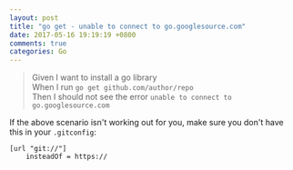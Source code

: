 ```yaml
---
layout: post
title: "go get - unable to connect to go.googlesource.com"
date: 2017-05-16 19:19:19 +0800
comments: true
categories: Go
---
```


> Given I want to install a go library  
> When I run `go get github.com/author/repo`  
> Then I should not see the error `unable to connect to go.googlesource.com`  


If the above scenario isn't working out for you, make sure you don't have this in your `.gitconfig`:

```
[url "git://"]
	insteadOf = https://
```
